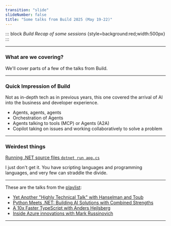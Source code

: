 ```yaml
---
transition: "slide"
slideNumber: false
title: "Some talks from Build 2025 (May 19-22)"
---
```


::: block
*Build Recap of some sessions* {style=background:red;width:500px}
:::

---

### What are we covering?

We'll cover parts of a few of the talks from Build.

---

### Quick Impression of Build

Not as in-depth tech as in previous years, this one covered the arrival of AI into the business and developer experience.

- Agents, agents, agents
- Orchestration of Agents
- Agents talking to tools (MCP) or Agents (A2A)
- Copilot taking on issues and working collaboratively to solve a problem

---

### Weirdest things

[Running .NET source files `dotnet run app.cs`](https://www.youtube.com/watch?v=98MizuB7i-w)

I just don't get it. You have scripting languages and programming languages, and very few can straddle the divide.

---

These are the talks from the [playlist](https://www.youtube.com/playlist?list=PLFPUGjQjckXH1BDmT9hZw_fUi9NZRbVJt):

- [Yet Another "Highly Technical Talk" with Hanselman and Toub](https://www.youtube.com/watch?v=J3IQBI5HVOw)
- [Python Meets .NET: Building AI Solutions with Combined Strengths](https://www.youtube.com/watch?v=fDbCqalegNU)
- [A 10x Faster TypeScript with Anders Hejlsberg](https://www.youtube.com/watch?v=UJfF3-13aFo)
- [Inside Azure innovations with Mark Russinovich](https://build.microsoft.com/en-US/sessions/BRK195?source=sessions)

---

